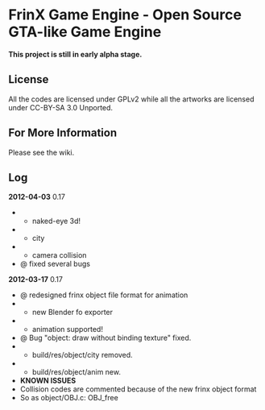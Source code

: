 # FrinX Game Engine - Open Source GTA-like Game Engine
**This project is still in early alpha stage.**

## License
All the codes are licensed under GPLv2 while all the artworks are licensed
under CC-BY-SA 3.0 Unported.

## For More Information
Please see the wiki.

## Log

**2012-04-03** 0.17

* + naked-eye 3d!
* + city
* + camera collision
* @ fixed several bugs

**2012-03-17** 0.17

* @ redesigned frinx object file format for animation
* + new Blender fo exporter
* + animation supported!
* @ Bug "object: draw without binding texture" fixed.	
* - build/res/object/city removed.
* + build/res/object/anim new.
* **KNOWN ISSUES**
* Collision codes are commented because of the new frinx object format
* So as object/OBJ.c: OBJ\_free

